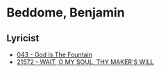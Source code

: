 # Beddome, Benjamin

## Lyricist

- [043 - God Is The Fountain](/hymns/043.md)
- [21572 - WAIT, O MY SOUL, THY MAKER'S WILL](/hymns/21572.md)

